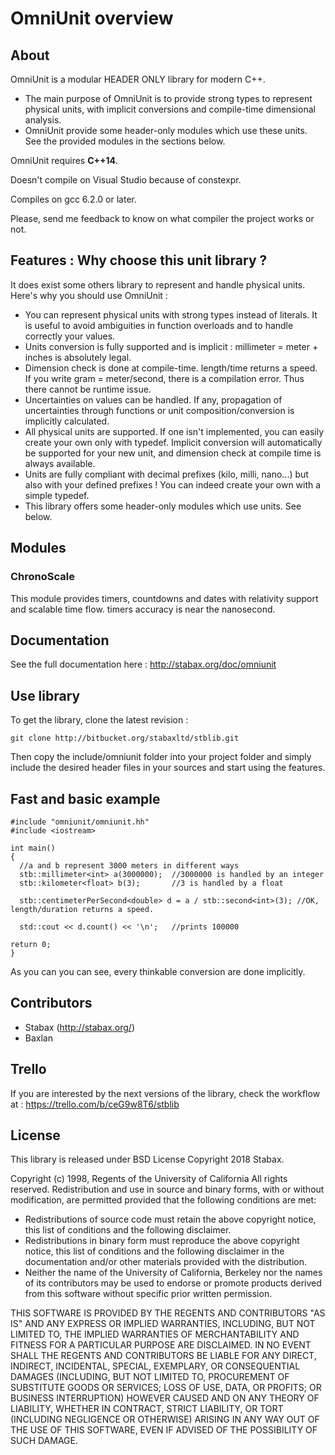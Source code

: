 # OmniUnit overview #

## About ##

OmniUnit is a modular HEADER ONLY library for modern C++.

* The main purpose of OmniUnit is to provide strong types to represent physical units, with implicit conversions and compile-time dimensional analysis.
* OmniUnit provide some header-only modules which use these units. See the provided modules in the sections below.


OmniUnit requires **C++14**.

Doesn't compile on Visual Studio because of constexpr.

Compiles on gcc 6.2.0 or later.


Please, send me feedback to know on what compiler the project works or not.

## Features : Why choose this unit library ? ##

It does exist some others library to represent and handle physical units. Here's why you should use OmniUnit :

* You can represent physical units with strong types instead of literals. It is useful to avoid ambiguities in function overloads and to handle correctly your values.
* Units conversion is fully supported and is implicit : millimeter = meter + inches is absolutely legal.
* Dimension check is done at compile-time. length/time returns a speed. If you write gram = meter/second, there is a compilation error. Thus there cannot be runtime issue.
* Uncertainties on values can be handled. If any, propagation of uncertainties through functions or unit composition/conversion is implicitly calculated.
* All physical units are supported. If one isn't implemented, you can easily create your own only with typedef. Implicit conversion will automatically be supported for your new unit, and dimension check at compile time is always available.
* Units are fully compliant with decimal prefixes (kilo, milli, nano...) but also with your defined prefixes ! You can indeed create your own with a simple typedef.
* This library offers some header-only modules which use units. See below.

## Modules ##

### ChronoScale ###

This module provides timers, countdowns and dates with relativity support and scalable time flow. timers accuracy is near the nanosecond.

## Documentation ##

See the full documentation here : http://stabax.org/doc/omniunit

## Use library ##

To get the library, clone the latest revision :

    git clone http://bitbucket.org/stabaxltd/stblib.git

Then copy the include/omniunit folder into your project folder and simply include the desired header files in your sources and start using the features.


## Fast and basic example ##

    #include "omniunit/omniunit.hh"
    #include <iostream>

    int main()
    {
      //a and b represent 3000 meters in different ways
      stb::millimeter<int> a(3000000);  //3000000 is handled by an integer
      stb::kilometer<float> b(3);       //3 is handled by a float

      stb::centimeterPerSecond<double> d = a / stb::second<int>(3); //OK, length/duration returns a speed.

      std::cout << d.count() << '\n';   //prints 100000
      
    return 0;
    }

As you can you can see, every thinkable conversion are done implicitly.

## Contributors ##

* Stabax (http://stabax.org/)
* Baxlan

## Trello ##

If you are interested by the next versions of the library, check the workflow at :
https://trello.com/b/ceG9w8T6/stblib

## License ##

This library is released under BSD License Copyright 2018 Stabax.

Copyright (c) 1998, Regents of the University of California
All rights reserved.
Redistribution and use in source and binary forms, with or without
modification, are permitted provided that the following conditions are met:

* Redistributions of source code must retain the above copyright
  notice, this list of conditions and the following disclaimer.
* Redistributions in binary form must reproduce the above copyright
  notice, this list of conditions and the following disclaimer in the
  documentation and/or other materials provided with the distribution.
* Neither the name of the University of California, Berkeley nor the
  names of its contributors may be used to endorse or promote products
  derived from this software without specific prior written permission.

THIS SOFTWARE IS PROVIDED BY THE REGENTS AND CONTRIBUTORS "AS IS" AND ANY
EXPRESS OR IMPLIED WARRANTIES, INCLUDING, BUT NOT LIMITED TO, THE IMPLIED
WARRANTIES OF MERCHANTABILITY AND FITNESS FOR A PARTICULAR PURPOSE ARE
DISCLAIMED. IN NO EVENT SHALL THE REGENTS AND CONTRIBUTORS BE LIABLE FOR ANY
DIRECT, INDIRECT, INCIDENTAL, SPECIAL, EXEMPLARY, OR CONSEQUENTIAL DAMAGES
(INCLUDING, BUT NOT LIMITED TO, PROCUREMENT OF SUBSTITUTE GOODS OR SERVICES;
LOSS OF USE, DATA, OR PROFITS; OR BUSINESS INTERRUPTION) HOWEVER CAUSED AND
ON ANY THEORY OF LIABILITY, WHETHER IN CONTRACT, STRICT LIABILITY, OR TORT
(INCLUDING NEGLIGENCE OR OTHERWISE) ARISING IN ANY WAY OUT OF THE USE OF THIS
SOFTWARE, EVEN IF ADVISED OF THE POSSIBILITY OF SUCH DAMAGE.
